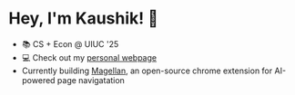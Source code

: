 # Hey, I'm Kaushik! 👋

- 📚 CS + Econ @ UIUC '25
- 💻 Check out my [personal webpage](http://kpulgari.com)
- Currently building [Magellan](https://kpulgari.com/magellan/), an open-source chrome extension for AI-powered page navigatation
